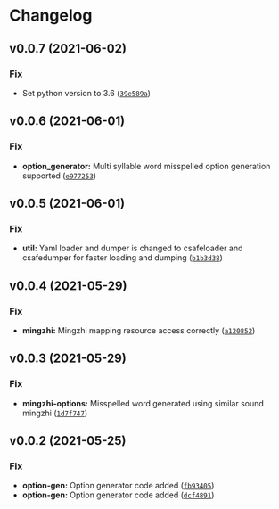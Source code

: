 # Changelog

<!--next-version-placeholder-->

## v0.0.7 (2021-06-02)
### Fix
* Set python version to 3.6 ([`39e589a`](https://github.com/potala-dev/bomisspell/commit/39e589affc7a627fd90e695d6efe848243f103c0))

## v0.0.6 (2021-06-01)
### Fix
* **option_generator:** Multi syllable word misspelled option generation supported ([`e977253`](https://github.com/potala-dev/bomisspell/commit/e9772533b1850470758c6ef0a0aa5af8d15eb474))

## v0.0.5 (2021-06-01)
### Fix
* **util:** Yaml loader and dumper is changed to csafeloader and csafedumper for faster loading and dumping ([`b1b3d38`](https://github.com/potala-dev/bomisspell/commit/b1b3d3871ee8eb119533a532944672060369cfe0))

## v0.0.4 (2021-05-29)
### Fix
* **mingzhi:** Mingzhi mapping resource access correctly ([`a120852`](https://github.com/potala-dev/bomisspell/commit/a1208525f4234715dd0bceb970aa9fac4b9b1d00))

## v0.0.3 (2021-05-29)
### Fix
* **mingzhi-options:** Misspelled word generated using similar sound mingzhi ([`1d7f747`](https://github.com/potala-dev/bomisspell/commit/1d7f747cd4127110f497419de9200513b01d991b))

## v0.0.2 (2021-05-25)
### Fix
* **option-gen:** Option generator code added ([`fb93405`](https://github.com/potala-dev/bomisspell/commit/fb93405b4030506fff89f68729b134fc330a92c0))
* **option-gen:** Option generator code added ([`dcf4891`](https://github.com/potala-dev/bomisspell/commit/dcf489186e86832a1e0018033710bed7bbfdfef3))
